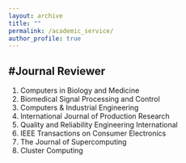 ```yaml
---
layout: archive
title: ""
permalink: /academic_service/
author_profile: true
---
```


#Journal Reviewer
----
  1. Computers in Biology and Medicine
  2. Biomedical Signal Processing and Control
  3. Computers & Industrial Engineering
  4. International Journal of Production Research
  5. Quality and Reliability Engineering International
  6. IEEE Transactions on Consumer Electronics
  7. The Journal of Supercomputing
  8. Cluster Computing
